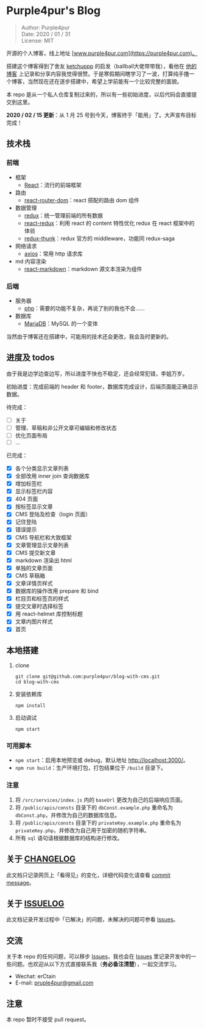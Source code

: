 # Purple4pur's Blog

> Author: Purple4pur<br />
> Date: 2020 / 01 / 31<br />
> License: MIT

开源的个人博客，线上地址 [www.purple4pur.com](https://purple4pur.com)。

搭建这个博客得到了舍友 [ketchuppp](https://github.com/ketchuppp) 的启发（ballball大佬带带我），看他在 [他的博客](https://ketchuppp.xyz/) 上记录和分享内容我觉得很赞。于是寒假期间瞎学习了一波，打算纯手撸一个博客，当然现在还在逐步搭建中，希望上学前能有一个比较完整的面貌。

本 repo 是从一个私人仓库复制过来的，所以有一些初始进度，以后代码会直接提交到这里。

**2020 / 02 / 15 更新**：从 1 月 25 号到今天，博客终于「能用」了。大声宣布目标完成！

## 技术栈

### 前端

- 框架
  - [React](https://reactjs.org/)：流行的前端框架
- 路由
  - [react-router-dom](https://reacttraining.com/react-router/web)：react 搭配的路由 dom 组件
- 数据管理
  - [redux](https://redux.js.org/)：统一管理前端的所有数据
  - [react-redux](https://react-redux.js.org/)：利用 react 的 content 特性优化 redux 在 react 框架中的体验
  - [redux-thunk](https://github.com/reduxjs/redux-thunk)：redux 官方的 middleware，功能同 redux-saga
- 网络请求
  - [axios](https://github.com/axios/axios)：常用 http 请求库
- md 内容渲染
  - [react-markdown](https://github.com/rexxars/react-markdown)：markdown 源文本渲染为组件

### 后端

- 服务器
  - [php](https://www.php.net/)：需要的功能不复杂，再说了别的我也不会……
- 数据库
  - [MariaDB](https://mariadb.org/)：MySQL 的一个变体

当然由于博客还在搭建中，可能用的技术还会更改，我会及时更新的。

## 进度及 todos

由于我是边学边查边写，所以进度不快也不稳定，还会经常犯错，李姐万岁。

初始进度：完成前端的 header 和 footer，数据库完成设计，后端页面能正确显示数据。

待完成：

- [ ] 关于
- [ ] 管理、草稿和非公开文章可编辑和修改状态
- [ ] 优化页面布局
- [ ] ...

已完成：

- [x] 各个分类显示文章列表
- [x] 全部改用 inner join 查询数据库
- [x] 增加标签栏
- [x] 显示标签栏内容
- [x] 404 页面
- [x] 按标签显示文章
- [x] CMS 登陆及检查（login 页面）
- [x] 记住登陆
- [x] 错误提示
- [x] CMS 导航栏和大致框架
- [x] 文章管理显示文章列表
- [x] CMS 提交新文章
- [x] markdown 渲染出 html
- [x] 单独的文章页面
- [x] CMS 草稿箱
- [x] 文章详情页样式
- [x] 数据库的操作改用 prepare 和 bind
- [x] 栏目页和标签页的样式
- [x] 提交文章时选择标签
- [x] 用 react-helmet 库控制标题
- [x] 文章内图片样式
- [x] 首页

## 本地搭建

1. clone
   ```
   git clone git@github.com:purple4pur/blog-with-cms.git
   cd blog-with-cms
   ```
2. 安装依赖库
   ```
   npm install
   ```
3. 启动调试
   ```
   npm start
   ```

### 可用脚本

- `npm start`：启用本地预览或 debug，默认地址 [http://localhost:3000/](http://localhost:3000/)。
- `npm run build`：生产环境打包，打包结果位于 `/build` 目录下。

### 注意

1. 将 `/src/services/index.js` 内的 `baseUrl` 更改为自己的后端响应页面。
2. 将 `/public/apis/consts` 目录下的 `dbConst.example.php` 重命名为 `dbConst.php`，并修改为自己的数据库信息。
3. 将 `/public/apis/consts` 目录下的 `privateKey.example.php` 重命名为 `privateKey.php`，并修改为自己用于加密的随机字符串。
4. 所有 `sql` 语句请根据数据库的结构进行修改。

## 关于 [CHANGELOG](https://github.com/purple4pur/blog-with-cms/blob/master/CHANGELOG.md)

此文档只记录网页上「看得见」的变化，详细代码变化请查看 [commit message](https://github.com/purple4pur/blog-with-cms/commits/master)。

## 关于 [ISSUELOG](https://github.com/purple4pur/blog-with-cms/blob/master/ISSUELOG.md)

此文档记录开发过程中「已解决」的问题，未解决的问题可参看 [Issues](https://github.com/purple4pur/blog-with-cms/issues)。

## 交流

关于本 repo 的任何问题，可以移步 [Issues](https://github.com/purple4pur/blog-with-cms/issues)，我也会在 [Issues](https://github.com/purple4pur/blog-with-cms/issues) 里记录开发中的一些问题。也欢迎从以下方式直接联系我（**务必备注清楚**），一起交流学习。

- Wechat: erCtain
- E-mail: [pruple4pur@gmail.com](mailto:purple4pur@gmail.com)

## 注意

本 repo 暂时不接受 pull request。
